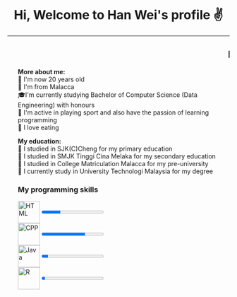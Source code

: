 <!DOCTYPE html>
<html lang="en">
<head>
  <meta charset="UTF-8">
  <meta http-equiv="X-UA-Compatible" content="IE=edge">
  <meta name="viewport" content="width=device-width, initial-scale=1.0">
  <title>My Profile</title>
</head>
<body>
  <h1 align="center">Hi, Welcome to Han Wei's profile &#9996</h1>
  <hr text-size="2px">

  <h2><marquee behaviour="alternate">I'm student from UNIVERSITY TECHNOLOGI MALAYSIA(UTM)</marquee></h2>

  <p>
    <ul type="none">
      <b>More about me:</b>
      <li>&#127801 I'm now 20 years old</li>
      <li>&#127745 I'm from Malacca</li>
      <li>&#127891I'm currently studying Bachelor of Computer Science (Data Engineering) with honours</li>
      <li>&#127939 I'm active in playing sport and also have the passion of learning programming</li>
      <li>&#127831 I love eating</li>
    </ul>
  </p>
  
  <p>
    <ul type="none">
      <b>My education:</b>
      <li>&#127979 I studied in SJK(C)Cheng for my primary education</li>
      <li>&#127971 I studied in SMJK Tinggi Cina Melaka for my secondary education</li>
      <li>&#127970 I studied in College Matriculation Malacca for my pre-university</li>
      <li>&#127980 I currently study in University Technologi Malaysia for my degree</li>
    </ul>
  </p>

  <p align="left">
    <ul type="none">
    <h3>My programming skills</h3>
    <li>
      <img src="https://encrypted-tbn0.gstatic.com/images?q=tbn:ANd9GcQpngGRjYX1ca7qAADU3K6eGLj7ShQE3L2otdzfryl_Y9Ht2QRoQKYQbsXd36XIxMbYOw0&usqp=CAU" height="50px" width="50px" align="center" alt="HTML">
      <progress min="0" max="100" value="30"></progress>
    </li>
    <li>
      <img src="https://upload.wikimedia.org/wikipedia/commons/thumb/1/18/ISO_C%2B%2B_Logo.svg/800px-ISO_C%2B%2B_Logo.svg.png" height="50px" width="50px" align="center" alt="CPP">
    <progress min="0" max="100" value="70"></progress>
    </li>
    <li>
      <img src="https://upload.wikimedia.org/wikipedia/en/thumb/3/30/Java_programming_language_logo.svg/1200px-Java_programming_language_logo.svg.png" height="50px" width="50px" align="center" alt="Java">
    <progress min="0" max="100" value="10"></progress>
    </li>
    <li>
      <img src="https://upload.wikimedia.org/wikipedia/commons/thumb/1/1b/R_logo.svg/1200px-R_logo.svg.png" height="50px" width="50px" align="center" alt="R">
    <progress min="0" max="100" value="5"></progress>
    </li>
    </ul>
  </p>
</body>
</html>
